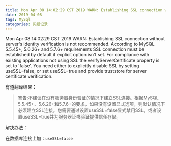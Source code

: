 ```yaml
---
title: Mon Apr 08 14:02:29 CST 2019 WARN: Establishing SSL connection without server's
date: 2019-04-08
tags: MySql
categories: 问题记录
---
```


Mon Apr 08 14:02:29 CST 2019 WARN: Establishing SSL connection without server's identity verification is not recommended. According to MySQL 5.5.45+, 5.6.26+ and 5.7.6+ requirements SSL connection must be established by default if explicit option isn't set. For compliance with existing applications not using SSL the verifyServerCertificate property is set to 'false'. You need either to explicitly disable SSL by setting useSSL=false, or set useSSL=true and provide truststore for server certificate verification.

有道翻译结果：

> 警告:不建议在没有服务器身份验证的情况下建立SSL连接。根据MySQL 5.5.45+、5.6.26+和5.7.6+的要求，如果没有设置显式选项，则默认情况下必须建立SSL连接。您需要通过设置useSSL=false显式禁用SSL，或者设置useSSL=true并为服务器证书验证提供信任存储。

解决办法：

在数据库连接上加：`useSSL=false`